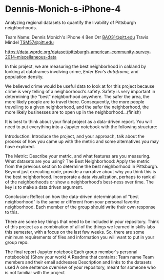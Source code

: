 # Dennis-Monich-s-iPhone-4
Analyzing regional datasets to quantify the livability of Pittsburgh neighborhoods.

Team Name: Dennis Monich's iPhone 4
Ben Orr BAO31@pitt.edu
Travis Mindel TSM57@pitt.edu

https://data.wprdc.org/dataset/pittsburgh-american-community-survey-2014-miscellaneous-data


In this project, we are measuring the best neighborhood in oakland by looking at dataframes involving crime, *Enter Ben's dataframe,* and population density.

We believed crime would be useful data to look at for this project because crime is very telling of a neighborhood's safety. Safety is very important in determining the "best" neighborhood anywhere. The safer the area, the more likely people are to travel there. Consequently, the more people travelling to a given neighborhood, and the safer the neighborhood, the more likely businesses are to open up in the neighborhood...(finish)

It is best to think about your final project as a data-driven report. You will need to put everything into a Jupyter notebook with the following structure:

Introduction: Introduce the project, and your approach, talk about the process of how you came up with the metric and some alternatives you may have explored.


The Metric: Describe your metric, and what features are you measuring. What datasets are you using?
The Best Neighborhood: Apply the metric from the previous section to determine the best neighborhood in Pittsburgh. Beyond just executing code, provide a narrative about why you think this is the best neighborhood. Incorporate a data visualization, perhaps to rank all of the neighborhoods or show a neighborhood’s best-ness over time. The key is to make a data driven argument.


Conclusion: Reflect on how the data-driven determination of “best neighborhood” is the same or different from your personal favorite neighborhood. Each member of the group should write their own response to this.


There are some key things that need to be included in your repository. Think of this project as a combination of all of the things we learned in skills labs this semester, with a focus on the last few weeks. So, there are some minimum requirements of files and information you will want to put in your group repo.

The final report Jupyter notebook
Each group member's personal notebook(s) (Show your work)
A Readme that contains:
Team name
Team members and their email addresses
Description and links to the datasets used
A one sentence overview of your repository, meant for someone who is not familiar with the project
